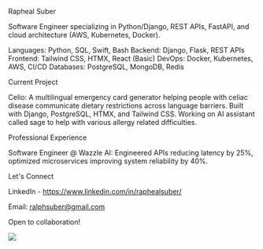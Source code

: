 Rapheal Suber


Software Engineer specializing in Python/Django, REST APIs, FastAPI, and cloud architecture (AWS, Kubernetes, Docker).


Languages: Python, SQL, Swift, Bash
Backend: Django, Flask, REST APIs
Frontend: Tailwind CSS, HTMX, React (Basic)
DevOps: Docker, Kubernetes, AWS, CI/CD
Databases: PostgreSQL, MongoDB, Redis

Current Project

Celio: A multilingual emergency card generator helping people with celiac disease communicate dietary restrictions across language barriers. Built with Django, PostgreSQL, HTMX, and Tailwind CSS. Working on AI assistant called sage to help with various allergy related difficulties.

Professional Experience

Software Engineer @ Wazzle AI: Engineered APIs reducing latency by 25%, optimized microservices improving system reliability by 40%.

Let's Connect

LinkedIn - https://www.linkedin.com/in/raphealsuber/

Email: ralphsuber@gmail.com

Open to collaboration! 

![](https://komarev.com/ghpvc/?username=manyworldss&color=yellowgreen)


